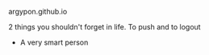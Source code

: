 argypon.github.io



2 things you shouldn't forget in life. To push and to logout


- A very smart person
